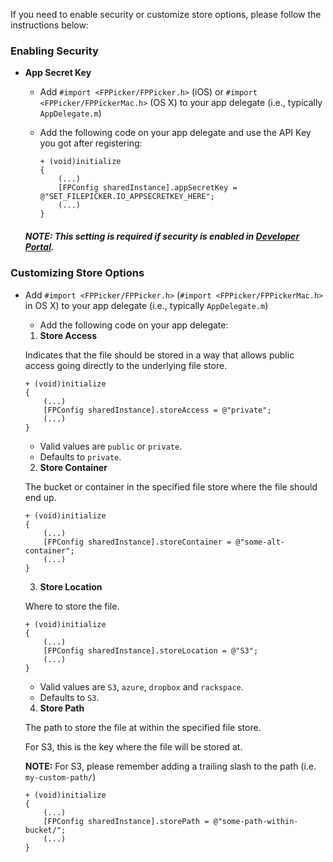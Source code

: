If you need to enable security or customize store options, please follow the instructions below:

### Enabling Security

- **App Secret Key**

  - Add `#import <FPPicker/FPPicker.h>` (iOS) or `#import <FPPicker/FPPickerMac.h>` (OS X) to your app delegate (i.e., typically `AppDelegate.m`)
  - Add the following code on your app delegate and use the API Key you got after registering:

    ```objc
    + (void)initialize
    {
        (...)
        [FPConfig sharedInstance].appSecretKey = @"SET_FILEPICKER.IO_APPSECRETKEY_HERE";
        (...)
    }
    ```
  ##### NOTE: This setting is required if security is enabled in [Developer Portal](https://developers.filepicker.io/apps/).

### Customizing Store Options

- Add `#import <FPPicker/FPPicker.h>` (`#import <FPPicker/FPPickerMac.h>` in OS X) to your app delegate (i.e., typically `AppDelegate.m`)
  - Add the following code on your app delegate:

  1. **Store Access**

    Indicates that the file should be stored in a way that allows public access
    going directly to the underlying file store.

    ```objc
    + (void)initialize
    {
        (...)
        [FPConfig sharedInstance].storeAccess = @"private";
        (...)
    }
    ```

    - Valid values are `public` or `private`.
    - Defaults to `private`.

  2. **Store Container**

    The bucket or container in the specified file store where the file should end up.

    ```objc
    + (void)initialize
    {
        (...)
        [FPConfig sharedInstance].storeContainer = @"some-alt-container";
        (...)
    }
    ```

  3. **Store Location**

    Where to store the file.

    ```objc
    + (void)initialize
    {
        (...)
        [FPConfig sharedInstance].storeLocation = @"S3";
        (...)
    }
    ```

    - Valid values are `S3`, `azure`, `dropbox` and `rackspace`.
    - Defaults to `S3`.

  4. **Store Path**

    The path to store the file at within the specified file store.

    For S3, this is the key where the file will be stored at.

    **NOTE:** For S3, please remember adding a trailing slash to the path (i.e. `my-custom-path/`)

    ```objc
    + (void)initialize
    {
        (...)
        [FPConfig sharedInstance].storePath = @"some-path-within-bucket/";
        (...)
    }
    ```

